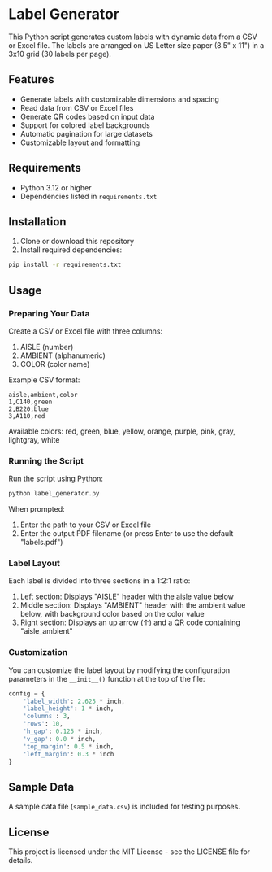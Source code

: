 # Label Generator

This Python script generates custom labels with dynamic data from a CSV or Excel file. The labels are arranged on US Letter size paper (8.5" x 11") in a 3x10 grid (30 labels per page).

## Features

- Generate labels with customizable dimensions and spacing
- Read data from CSV or Excel files
- Generate QR codes based on input data
- Support for colored label backgrounds
- Automatic pagination for large datasets
- Customizable layout and formatting

## Requirements

- Python 3.12 or higher
- Dependencies listed in `requirements.txt`

## Installation

1. Clone or download this repository
2. Install required dependencies:

```bash
pip install -r requirements.txt
```

## Usage

### Preparing Your Data

Create a CSV or Excel file with three columns:
1. AISLE (number)
2. AMBIENT (alphanumeric)
3. COLOR (color name)

Example CSV format:
```
aisle,ambient,color
1,C140,green
2,B220,blue
3,A110,red
```

Available colors: red, green, blue, yellow, orange, purple, pink, gray, lightgray, white

### Running the Script

Run the script using Python:

```bash
python label_generator.py
```

When prompted:
1. Enter the path to your CSV or Excel file
2. Enter the output PDF filename (or press Enter to use the default "labels.pdf")

### Label Layout

Each label is divided into three sections in a 1:2:1 ratio:

1. Left section: Displays "AISLE" header with the aisle value below
2. Middle section: Displays "AMBIENT" header with the ambient value below, with background color based on the color value
3. Right section: Displays an up arrow (↑) and a QR code containing "aisle_ambient"

### Customization

You can customize the label layout by modifying the configuration parameters in the `__init__()` function at the top of the file:

```python
config = {
    'label_width': 2.625 * inch,
    'label_height': 1 * inch,
    'columns': 3,
    'rows': 10,
    'h_gap': 0.125 * inch,
    'v_gap': 0.0 * inch,
    'top_margin': 0.5 * inch,
    'left_margin': 0.3 * inch
}
```

## Sample Data

A sample data file (`sample_data.csv`) is included for testing purposes.

## License

This project is licensed under the MIT License - see the LICENSE file for details.
